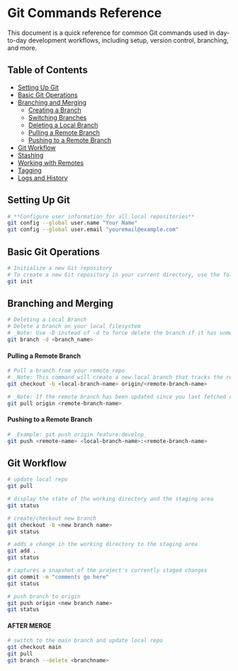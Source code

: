 # Git Commands Reference

This document is a quick reference for common Git commands used in day-to-day development workflows, including setup, version control, branching, and more.

## Table of Contents

- [Setting Up Git](#setting-up-git)
- [Basic Git Operations](#basic-git-operations)
- [Branching and Merging](#branching-and-merging)
  - [Creating a Branch](#creating-a-branch)
  - [Switching Branches](#switching-branches)
  - [Deleting a Local Branch](#deleting-a-local-branch)
  - [Pulling a Remote Branch](#pulling-a-remote-branch)
  - [Pushing to a Remote Branch](#pushing-to-a-remote-branch)
- [Git Workflow](#git-workflow)
- [Stashing](#stashing)
- [Working with Remotes](#working-with-remotes)
- [Tagging](#tagging)
- [Logs and History](#logs-and-history)

## Setting Up Git

```bash
# **Configure user information for all local repositories**
git config --global user.name "Your Name"
git config --global user.email "youremail@example.com"
```

## Basic Git Operations

```bash
# Initialize a new Git repository
# To create a new Git repository in your current directory, use the following command:
git init
```

## Branching and Merging

```bash
# Deleting a Local Branch
# Delete a branch on your local filesystem
# _Note: Use -D instead of -d to force delete the branch if it has unmerged changes._
git branch -d <branch_name>
```

#### Pulling a Remote Branch

```bash
# Pull a branch from your remote repo
# _Note: This command will create a new local branch that tracks the remote branch._
git checkout -b <local-branch-name> origin/<remote-branch-name>
```

```bash
# _Note: If the remote branch has been updated since you last fetched or checked out the branch, you may want to pull the latest changes._
git pull origin <remote-branch-name>
```

#### Pushing to a Remote Branch

```bash
# _Example: git push origin feature:develop_
git push <remote-name> <local-branch-name>:<remote-branch-name>
```

## Git Workflow

```bash
# update local repo
git pull
```
```bash
# display the state of the working directory and the staging area
git status
```
```bash
# create/checkout new branch
git checkout -b <new branch name>
git status
```
```bash
# adds a change in the working directory to the staging area
git add .
git status
```
```bash
# captures a snapshot of the project's currently staged changes
git commit -m "comments go here"
git status
```
```bash
# push branch to origin
git push origin <new branch name>
git status
```
#### AFTER MERGE
```bash
# switch to the main branch and update local repo
git checkout main
git pull
git branch --delete <branchname>
```
